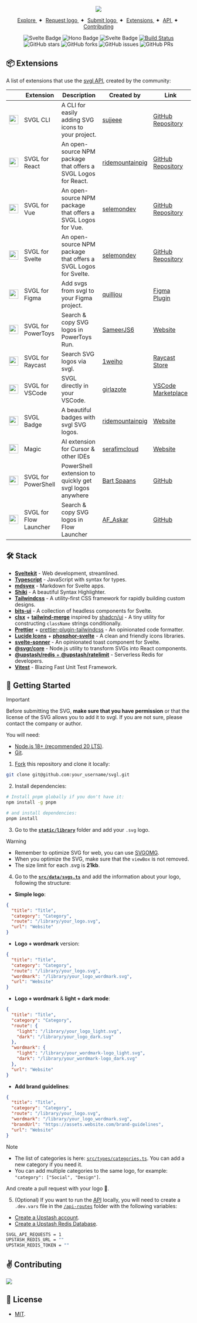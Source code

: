 <div align="center">
    <a href="https://svgl.app">
       <img src="static/images/readme.png">
    </a>
<p></p>
</div>

<div align="center">
    <a href="https://svgl.app" target="_blank">
        Explore
    </a>
    <span>&nbsp;✦&nbsp;</span>
    <a href="https://github.com/pheralb/svgl/issues/new?assignees=&labels=request&projects=&template=request-svg.yml&title=%5B%F0%9F%94%94+Request+SVG%5D%3A+">
        Request logo
    </a>
    <span>&nbsp;✦&nbsp;</span>
    <a href="#-getting-started">
        Submit logo
    </a>
    <span>&nbsp;✦&nbsp;</span>
    <a href="#-extensions">
        Extensions
    </a>
    <span>&nbsp;✦&nbsp;</span>
    <a href="https://svgl.app/api">
        API
    </a>
    <span>&nbsp;✦&nbsp;</span>
    <a href="#%EF%B8%8F-contributing">
        Contributing
    </a>
</div>

</p>

<div align="center">

![Svelte Badge](https://img.shields.io/badge/Sveltekit-FF3E00?logo=svelte&logoColor=fff&style=flat)
![Hono Badge](https://img.shields.io/badge/Hono-E36002?logo=hono&logoColor=fff&style=flat)
![Svelte Badge](https://img.shields.io/badge/Upstash-121212?logo=upstash&logoColor=#00C786&style=flat)
[![Build Status](https://img.shields.io/endpoint.svg?url=https%3A%2F%2Factions-badge.atrox.dev%2Fpheralb%2Fsvgl%2Fbadge%3Fref%3Dmain&style=flat)](https://actions-badge.atrox.dev/pheralb/svgl/goto?ref=main)
![GitHub stars](https://img.shields.io/github/stars/pheralb/svgl)
![GitHub forks](https://img.shields.io/github/forks/pheralb/svgl)
![GitHub issues](https://img.shields.io/github/issues/pheralb/svgl)
![GitHub PRs](https://img.shields.io/github/issues-pr/pheralb/svgl)

</div>

## 📦 Extensions

A list of extensions that use the [svgl API](https://svgl.app/api), created by the community:

|                                                                                                            | Extension              | Description                                                     | Created by                                                     | Link                                                                                             |
| ---------------------------------------------------------------------------------------------------------- | ---------------------- | --------------------------------------------------------------- | -------------------------------------------------------------- | ------------------------------------------------------------------------------------------------ |
| <img src="https://github.com/pheralb/svgl/blob/main/static/library/svgl.svg" height="25" />                | SVGL CLI               | A CLI for easily adding SVG icons to your project.              | [sujjeee](https://twitter.com/sujjeeee)                        | [GitHub Repository](https://github.com/sujjeee/svgls)                                            |
| <img src="https://github.com/pheralb/svgl/blob/main/static/library/react_light.svg" height="25" />         | SVGL for React         | An open-source NPM package that offers a SVGL Logos for React.  | [ridemountainpig](https://x.com/ridemountainpig)               | [GitHub Repository](https://github.com/ridemountainpig/svgl-react?tab=readme-ov-file#svgl-react) |
| <img src="https://github.com/pheralb/svgl/blob/main/static/library/vue.svg" height="25" />                 | SVGL for Vue           | An open-source NPM package that offers a SVGL Logos for Vue.    | [selemondev](https://x.com/selemondev)                         | [GitHub Repository](https://github.com/selemondev/svgl-vue?tab=readme-ov-file#--svgl-vue--)      |
| <img src="https://github.com/pheralb/svgl/blob/main/static/library/svelte.svg" height="25" />              | SVGL for Svelte        | An open-source NPM package that offers a SVGL Logos for Svelte. | [selemondev](https://x.com/selemondev)                         | [GitHub Repository](https://github.com/selemondev/svgl-svelte#--svgl-svelte--)                   |
| <img src="https://github.com/pheralb/svgl/blob/main/static/library/figma.svg" height="25" />               | SVGL for Figma         | Add svgs from svgl to your Figma project.                       | [quilljou](https://twitter.com/quillzhou)                      | [Figma Plugin](https://www.figma.com/community/plugin/1320306989350693206/svgl)                  |
| <img src="https://github.com/pheralb/svgl/blob/main/static/library/powertoys.svg" height="25" />           | SVGL for PowerToys     | Search & copy SVG logos in PowerToys Run.                       | [SameerJS6](https://x.com/Sameerjs6)                           | [Website](https://svgl.sameerjs.com/)                                                            |
| <img src="https://github.com/pheralb/svgl/blob/main/static/library/raycast.svg" height="25" />             | SVGL for Raycast       | Search SVG logos via svgl.                                      | [1weiho](https://twitter.com/1weiho)                           | [Raycast Store](https://www.raycast.com/1weiho/svgl)                                             |
| <img src="https://github.com/pheralb/svgl/blob/main/static/library/vscode.svg" height="25" />              | SVGL for VSCode        | SVGL directly in your VSCode.                                   | [girlazote](https://twitter.com/girlazote)                     | [VSCode Marketplace](https://marketplace.visualstudio.com/items?itemName=EsteveSegura.svgl)      |
| <img src="https://svgl-badge.vercel.app/api/Library/Svgl?theme=light" height="25" />                       | SVGL Badge             | A beautiful badges with svgl SVG logos.                         | [ridemountainpig](https://twitter.com/ridemountainpig)         | [Website](https://svgl-badge.vercel.app/)                                                        |
| <img src="https://github.com/serafimcloud/21st/blob/main/apps/web/public/icon.png?raw=true" height="25" /> | Magic                  | AI extension for Cursor & other IDEs                            | [serafimcloud](https://x.com/serafimcloud)                     | [Website](https://21st.dev/magic)                                                                |
| <img src="/static/library/powershell.svg" height="25" />                                                   | SVGL for PowerShell    | PowerShell extension to quickly get svgl logos anywhere         | [Bart Spaans](https://bsky.app/profile/bartspaans.bsky.social) | [GitHub](https://github.com/spaansba/SVGL-PowerShell)                                            |
| <img src="/static/library/FlowLauncher.svg" height="25">                                                   | SVGL for Flow Launcher | Search & copy SVG logos in Flow Launcher                        | [AF_Askar](https://x.com/Askar_AF)                             | [GitHub](https://github.com/abo3skr2019/SVGl-plugin)                                             |

## 🛠️ Stack

- [**Sveltekit**](https://kit.svelte.dev/) - Web development, streamlined.
- [**Typescript**](https://www.typescriptlang.org/) - JavaScript with syntax for types.
- [**mdsvex**](https://mdsvex.com/) - Markdown for Svelte apps.
- [**Shiki**](https://github.com/shikijs/shiki) - A beautiful Syntax Highlighter.
- [**Tailwindcss**](https://tailwindcss.com/) - A utility-first CSS framework for rapidly building custom designs.
- [**bits-ui**](https://www.bits-ui.com) - A collection of headless components for Svelte.
- [**clsx**](https://github.com/lukeed/clsx) + [**tailwind-merge**](https://github.com/dcastil/tailwind-merge) inspired by [shadcn/ui](https://ui.shadcn.com) - A tiny utility for constructing `className` strings conditionally.
- [**Prettier**](https://prettier.io/) + [prettier-plugin-tailwindcss](https://github.com/tailwindlabs/prettier-plugin-tailwindcss) - An opinionated code formatter.
- [**Lucide Icons**](https://lucide.dev/) + [**phosphor-svelte**](https://github.com/haruaki07/phosphor-svelte) - A clean and friendly icons libraries.
- [**svelte-sonner**](https://github.com/wobsoriano/svelte-sonner) - An opinionated toast component for Svelte.
- [**@svgr/core**](https://react-svgr.com/) - Node.js utility to transform SVGs into React components.
- [**@upstash/redis** + **@upstash/ratelimit**](https://upstash.com/) - Serverless Redis for developers.
- [**Vitest**](https://vitest.dev/) - Blazing Fast Unit Test Framework.

## 🚀 Getting Started

> [!IMPORTANT]
> Before submitting the SVG, **make sure that you have permission** or that the license of the SVG allows you to add it to svgl. If you are not sure, please contact the company or author.

You will need:

- [Node.js 18+ (recommended 20 LTS)](https://nodejs.org/en/).
- [Git](https://git-scm.com/).

1. [Fork](https://github.com/pheralb/svgl/fork) this repository and clone it locally:

```bash
git clone git@github.com:your_username/svgl.git
```

2. Install dependencies:

```bash
# Install pnpm globally if you don't have it:
npm install -g pnpm

# and install dependencies:
pnpm install
```

3. Go to the [**`static/library`**](https://github.com/pheralb/svgl/blob/main/static/library) folder and add your `.svg` logo.

> [!WARNING]
>
> - Remember to optimize SVG for web, you can use [SVGOMG](https://jakearchibald.github.io/svgomg/).
> - When you optimize the SVG, make sure that the `viewBox` is not removed.
> - The size limit for each .svg is **21kb**.

4. Go to the [**`src/data/svgs.ts`**](https://github.com/pheralb/svgl/blob/main/src/data/svgs.ts) and add the information about your logo, following the structure:

- **Simple logo**:

```json
{
  "title": "Title",
  "category": "Category",
  "route": "/library/your_logo.svg",
  "url": "Website"
}
```

- **Logo + wordmark** version:

```json
{
  "title": "Title",
  "category": "Category",
  "route": "/library/your_logo.svg",
  "wordmark": "/library/your_logo_wordmark.svg",
  "url": "Website"
}
```

- **Logo + wordmark** & **light + dark mode**:

```json
{
  "title": "Title",
  "category": "Category",
  "route": {
    "light": "/library/your_logo_light.svg",
    "dark": "/library/your_logo_dark.svg"
  },
  "wordmark": {
    "light": "/library/your_wordmark-logo_light.svg",
    "dark": "/library/your_wordmark-logo_dark.svg"
  },
  "url": "Website"
}
```

- **Add brand guidelines**:

```json
{
  "title": "Title",
  "category": "Category",
  "route": "/library/your_logo.svg",
  "wordmark": "/library/your_logo_wordmark.svg",
  "brandUrl": "https://assets.website.com/brand-guidelines",
  "url": "Website"
}
```

> [!NOTE]
>
> - The list of categories is here: [`src/types/categories.ts`](https://github.com/pheralb/svgl/blob/main/src/types/categories.ts). You can add a new category if you need it.
> - You can add multiple categories to the same logo, for example: `"category": ["Social", "Design"]`.

And create a pull request with your logo 🚀.

5. (Optional) If you want to run the [API](https://svgl.app/api) locally, you will need to create a `.dev.vars` file in the [`/api-routes`](https://github.com/pheralb/svgl/tree/main/api-routes) folder with the following variables:

- [Create a Upstash account](https://console.upstash.com/).
- [Create a Upstash Redis Database](https://upstash.com/docs/redis/overall/getstarted).

```bash
SVGL_API_REQUESTS = 1
UPSTASH_REDIS_URL = ""
UPSTASH_REDIS_TOKEN = ""
```

## ✌️ Contributing

<a href="https://github.com/pheralb/svgl/graphs/contributors">
  <img src="https://contrib.rocks/image?repo=pheralb/svgl" />
</a>

<p></p>

## 🔑 License

- [MIT](https://github.com/pheralb/svgl/blob/main/LICENSE).
